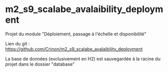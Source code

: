 # m2_s9_scalabe_avalaibility_deployment
Projet du module "Déploiement, passage à l'échelle et disponibilité"

Lien du git : https://github.com/Crinon/m2_s9_scalabe_avalaibility_deployment

La base de données (exclusivement en H2) est sauvegardée à la racine du projet dans le dossier "database"
